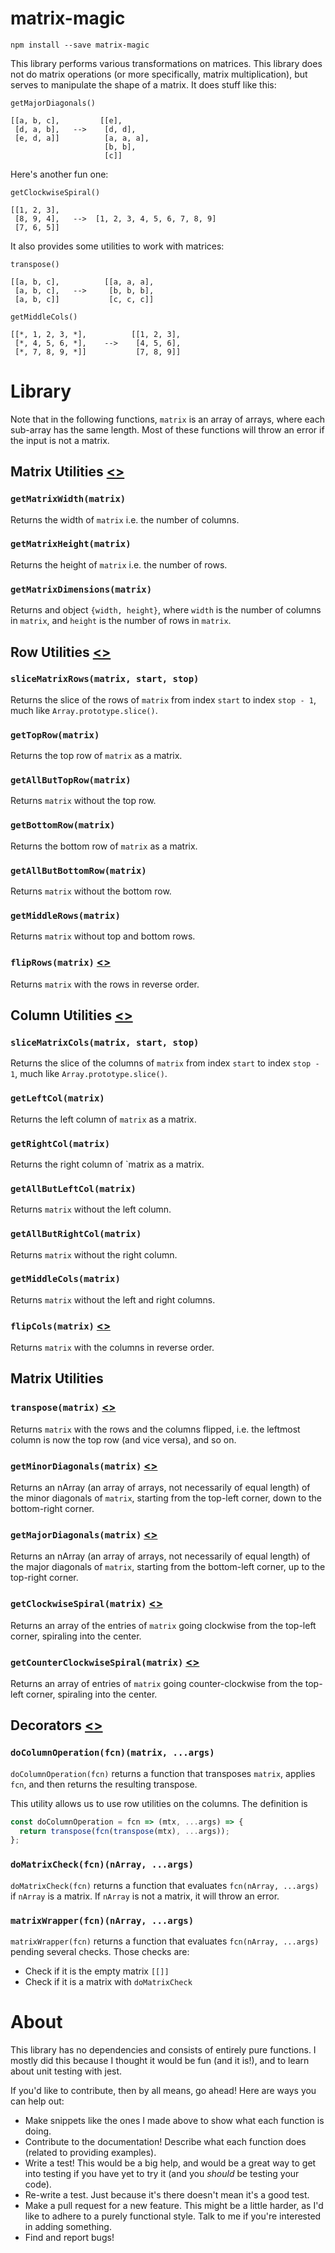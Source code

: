 # matrix-magic

```
npm install --save matrix-magic
```

This library performs various transformations on matrices.  This library does not do matrix operations (or more specifically, matrix multiplication), but serves to manipulate the shape of a matrix.  It does stuff like this:

```
getMajorDiagonals()

[[a, b, c],         [[e],
 [d, a, b],   -->    [d, d],
 [e, d, a]]          [a, a, a],
                     [b, b],
                     [c]]
```

Here's another fun one:

```
getClockwiseSpiral()

[[1, 2, 3],         
 [8, 9, 4],   -->  [1, 2, 3, 4, 5, 6, 7, 8, 9]
 [7, 6, 5]]

```

It also provides some utilities to work with matrices:

```
transpose()

[[a, b, c],          [[a, a, a],
 [a, b, c],   -->     [b, b, b],
 [a, b, c]]           [c, c, c]]
```

```
getMiddleCols()

[[*, 1, 2, 3, *],          [[1, 2, 3],
 [*, 4, 5, 6, *],    -->    [4, 5, 6],
 [*, 7, 8, 9, *]]           [7, 8, 9]]

```

# Library

Note that in the following functions, `matrix` is an array of arrays, where each sub-array has the same length.  Most of these functions will throw an error if the input is not a matrix.

## Matrix Utilities [<>](https://github.com/trainorpj/matrix-magic/blob/master/src/matrixDimensions.js)

### `getMatrixWidth(matrix)`

Returns the width of `matrix` i.e. the number of columns.

### `getMatrixHeight(matrix)`

Returns the height of `matrix` i.e. the number of rows.

### `getMatrixDimensions(matrix)`

Returns and object `{width, height}`, where `width` is the number of columns in `matrix`, and `height` is the number of rows in `matrix`.

## Row Utilities [<>](https://github.com/trainorpj/matrix-magic/blob/master/src/matrixSlice.js)

### `sliceMatrixRows(matrix, start, stop)`

Returns the slice of the rows of `matrix` from index `start` to index `stop - 1`, much like `Array.prototype.slice()`.

### `getTopRow(matrix)`

Returns the top row of `matrix` as a matrix.

### `getAllButTopRow(matrix)`

Returns `matrix` without the top row.

### `getBottomRow(matrix)`

Returns the bottom row of `matrix` as a matrix.

### `getAllButBottomRow(matrix)`

Returns `matrix` without the bottom row.

### `getMiddleRows(matrix)`

Returns `matrix` without top and bottom rows.

### `flipRows(matrix)` [<>](https://github.com/trainorpj/matrix-magic/blob/master/src/matrixShift.js)

Returns `matrix` with the rows in reverse order. 

## Column Utilities [<>](https://github.com/trainorpj/matrix-magic/blob/master/src/matrixSlice.js)

### `sliceMatrixCols(matrix, start, stop)`

Returns the slice of the columns of `matrix` from index `start` to index `stop - 1`, much like `Array.prototype.slice()`.

### `getLeftCol(matrix)`

Returns the left column of `matrix` as a matrix.

### `getRightCol(matrix)`

Returns the right column of `matrix as a matrix.

### `getAllButLeftCol(matrix)`

Returns `matrix` without the left column.

### `getAllButRightCol(matrix)`

Returns `matrix` without the right column.

### `getMiddleCols(matrix)`

Returns `matrix` without the left and right columns.

### `flipCols(matrix)` [<>](https://github.com/trainorpj/matrix-magic/blob/master/src/matrixShift.js)

Returns `matrix` with the columns in reverse order.

## Matrix Utilities

### `transpose(matrix)` [<>](https://github.com/trainorpj/matrix-magic/blob/master/src/transpose.js)

Returns `matrix` with the rows and the columns flipped, i.e. the leftmost column is now the top row (and vice versa), and so on.

### `getMinorDiagonals(matrix)` [<>](https://github.com/trainorpj/matrix-magic/blob/master/src/getDiagonals.js)

Returns an nArray (an array of arrays, not necessarily of equal length) of the minor diagonals of `matrix`, starting from the top-left corner, down to the bottom-right corner.

### `getMajorDiagonals(matrix)` [<>](https://github.com/trainorpj/matrix-magic/blob/master/src/getDiagonals.js)

Returns an nArray (an array of arrays, not necessarily of equal length) of the major diagonals of `matrix`, starting from the bottom-left corner, up to the top-right corner.

### `getClockwiseSpiral(matrix)` [<>](https://github.com/trainorpj/matrix-magic/blob/master/src/getSpiral.js)

Returns an array of the entries of `matrix` going clockwise from the top-left corner, spiraling into the center.

### `getCounterClockwiseSpiral(matrix)` [<>](https://github.com/trainorpj/matrix-magic/blob/master/src/getSpiral.js)

Returns an array of entries of `matrix` going counter-clockwise from the top-left corner, spiraling into the center.

## Decorators [<>](https://github.com/trainorpj/matrix-magic/blob/master/src/matrixDecorators.js)

### `doColumnOperation(fcn)(matrix, ...args)`

`doColumnOperation(fcn)` returns a function that transposes `matrix`, applies `fcn`, and then returns the resulting transpose.

This utility allows us to use row utilities on the columns.  The definition is

```js
const doColumnOperation = fcn => (mtx, ...args) => {
  return transpose(fcn(transpose(mtx), ...args));
};
```

### `doMatrixCheck(fcn)(nArray, ...args)`

`doMatrixCheck(fcn)` returns a function that evaluates `fcn(nArray, ...args)` if `nArray` is a matrix.  If `nArray` is not a matrix, it will throw an error.

### `matrixWrapper(fcn)(nArray, ...args)`

`matrixWrapper(fcn)` returns a function that evaluates `fcn(nArray, ...args)` pending several checks.  Those checks are:
* Check if it is the empty matrix `[[]]`
* Check if it is a matrix with `doMatrixCheck`




# About

This library has no dependencies and consists of entirely pure functions. I mostly did this because I thought it would be fun (and it is!), and to learn about unit testing with jest.

If you'd like to contribute, then by all means, go ahead! Here are ways you can help out:

* Make snippets like the ones I made above to show what each function is doing.
* Contribute to the documentation! Describe what each function does (related to providing examples).
* Write a test! This would be a big help, and would be a great way to get into testing if you have yet to try it (and you *should* be testing your code).
* Re-write a test.  Just because it's there doesn't mean it's a good test.
* Make a pull request for a new feature.  This might be a little harder, as I'd like to adhere to a purely functional style.  Talk to me if you're interested in adding something.
* Find and report bugs!
